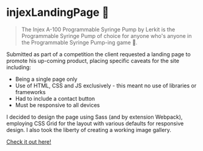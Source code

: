 # injexLandingPage 🔬

> The Injex A-100 Programmable Syringe Pump by Lerkit is the Programmable Syringe Pump of choice for anyone who's anyone in the Programmable Syringe Pump-ing game 🤘. 

Submitted as part of a competition the client requested a landing page to promote his up-coming product, placing specific caveats for the site including:
 * Being a single page only
 * Use of HTML, CSS and JS exclusively - this meant no use of libraries or frameworks
 * Had to include a contact button
 * Must be responsive to all devices

I decided to design the page using Sass (and by extension Webpack), employing CSS Grid for the layout with various defaults for responsive design. I also took the liberty of creating a working image gallery.

[Check it out here!](https://techlord001.github.io/injexLandingPage/ "Injex Demo Product Landing Page")
